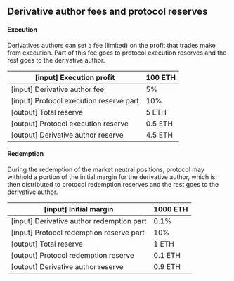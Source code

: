 ## Derivative author fees and protocol reserves
#### Execution
Derivatives authors can set a fee (limited) on the profit that trades make from execution. Part of this fee goes to protocol execution reserves and the rest goes to the derivative author.

| [input] Execution profit                | 100 ETH |
|-----------------------------------------|---------|
| [input] Derivative author fee           | 5%      |
| [input] Protocol execution reserve part | 10%     |
| [output] Total reserve                  | 5 ETH   |
| [output] Protocol execution reserve     | 0.5 ETH |
| [output] Derivative author reserve      | 4.5 ETH |


#### Redemption
During the redemption of the market neutral positions, protocol may withhold a portion of the initial margin for the derivative author, which is then distributed to protocol redemption reserves and the rest goes to the derivative author.

| [input] Initial margin                    | 1000 ETH |
|-------------------------------------------|----------|
| [input] Derivative author redemption part | 0.1%     |
| [input] Protocol redemption reserve part  | 10%      |
| [output] Total reserve                    | 1 ETH    |
| [output] Protocol redemption reserve      | 0.1 ETH  |
| [output] Derivative author reserve        | 0.9 ETH  |


